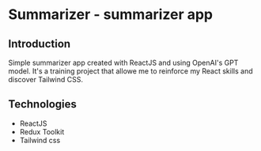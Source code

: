 # Summarizer - summarizer app

## Introduction
Simple summarizer app created with ReactJS and using OpenAI's GPT model.
It's a training project that allowe me to reinforce my React skills and discover Tailwind CSS.


## Technologies
* ReactJS
* Redux Toolkit
* Tailwind css

